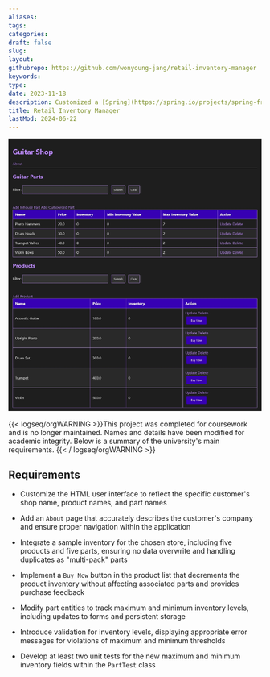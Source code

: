 ```yaml
---
aliases: 
tags:
categories:
draft: false
slug: 
layout: 
githubrepo: https://github.com/wonyoung-jang/retail-inventory-manager
keywords: 
type: 
date: 2023-11-18
description: Customized a [Spring](https://spring.io/projects/spring-framework) app with HTML and Java for inventory management, showcasing software development skills for a client's needs
title: Retail Inventory Manager
lastMod: 2024-06-22
---
```

![🖼 retail-inventory.webp](/assets/retail-inventory.webp)

{{< logseq/orgWARNING >}}This project was completed for coursework and is no longer maintained. Names and details have been modified for academic integrity. Below is a summary of the university's main requirements.
{{< / logseq/orgWARNING >}}

## Requirements

  + Customize the HTML user interface to reflect the specific customer's shop name, product names, and part names

  + Add an `About` page that accurately describes the customer's company and ensure proper navigation within the application

  + Integrate a sample inventory for the chosen store, including five products and five parts, ensuring no data overwrite and handling duplicates as "multi-pack" parts

  + Implement a `Buy Now` button in the product list that decrements the product inventory without affecting associated parts and provides purchase feedback

  + Modify part entities to track maximum and minimum inventory levels, including updates to forms and persistent storage

  + Introduce validation for inventory levels, displaying appropriate error messages for violations of maximum and minimum thresholds

  + Develop at least two unit tests for the new maximum and minimum inventory fields within the `PartTest` class
